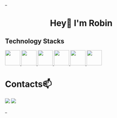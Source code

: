 _<h1 align="center">Hey👋 I'm Robin</h1>
<h2 align="left">Technology Stacks</h2>
<p align="left">
  
  <a href="https://www.javascript.com/" target="_blank">
    <img src="https://cdn.icon-icons.com/icons2/2108/PNG/512/javascript_icon_130900.png" width="50" height="50"/>
  </a>
  
  <a href="https://nodejs.org/it/" target="_blank">
    <img src="https://cdn.icon-icons.com/icons2/2415/PNG/512/nodejs_plain_logo_icon_146409.png" width="50" height="50"/>
  </a>

  <a href="https://reactjs.org/" target="_blank">
  <img src="https://cdn.icon-icons.com/icons2/2415/PNG/512/react_original_wordmark_logo_icon_146375.png" width="50" height="50"/>
</a>

  <a href="https://www.java.com/" target="_blank">
  <img src="https://cdn.icon-icons.com/icons2/2415/PNG/512/java_original_wordmark_logo_icon_146459.png" width="50" height="50"/>
</a>

<a href="https://www.typescriptlang.org/" target="_blank">
  <img src="https://cdn.icon-icons.com/icons2/2415/PNG/512/typescript_original_logo_icon_146317.png" width="50" height="50"/>
</a>

   <a href="https://www.mysql.com/it/" target="_blank">
    <img src="https://cdn.icon-icons.com/icons2/1381/PNG/512/mysqlworkbench_93532.png" width="50" height="50"/>
  </a>
    
  
  
</p>   


<h1 align="left">Contacts📫</h1>
<p align="left" dir="auto">
    <a href="mailto:robin.costanzo@gmail.com"><img src="https://img.shields.io/badge/Gmail-D14836?style=for-the-badge&logo=gmail&logoColor=white"></a>
  <a href="https://wa.me/3391797440"><img src="https://img.shields.io/badge/WhatsApp-25D366?style=for-the-badge&logo=whatsapp&logoColor=white"></a>
</p>
    

_
